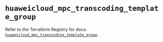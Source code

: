 # `huaweicloud_mpc_transcoding_template_group`

Refer to the Terraform Registry for docs: [`huaweicloud_mpc_transcoding_template_group`](https://registry.terraform.io/providers/huaweicloud/huaweicloud/1.71.1/docs/resources/mpc_transcoding_template_group).

